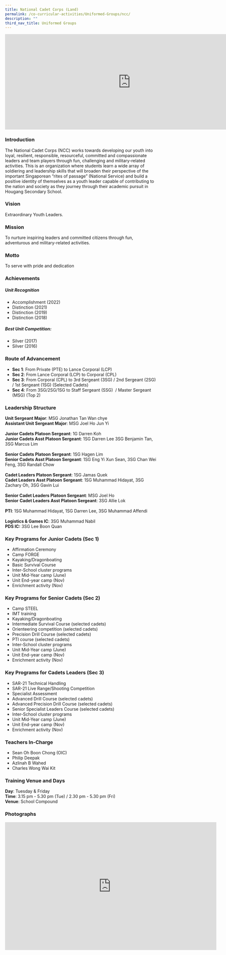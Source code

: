 ```yaml
---
title: National Cadet Corps (Land)
permalink: /co-curricular-activities/Uniformed-Groups/ncc/
description: ""
third_nav_title: Uniformed Groups
---
```

<center><iframe allowfullscreen="" allow="accelerometer; autoplay; clipboard-write; encrypted-media; gyroscope; picture-in-picture" frameborder="0" title="2022 NCC Open HouseTake 2" src="https://www.youtube.com/embed/Q2OJIGTxYoI" height="315" width="830"></iframe></center>

### Introduction

The National Cadet Corps (NCC) works towards developing our youth into loyal, resilient, responsible, resourceful, committed and compassionate leaders and team players through fun, challenging and military-related activities. This is an organization where students learn a wide array of soldiering and leadership skills that will broaden their perspective of the important Singaporean “rites of passage” (National Service) and build a positive identity of themselves as a youth leader capable of contributing to the nation and society as they journey through their academic pursuit in Hougang Secondary School.&nbsp;&nbsp;

### Vision

Extraordinary Youth Leaders.

### Mission

To nurture inspiring leaders and committed citizens through fun, adventurous and military-related activities.

### Motto

To serve with pride and dedication

### Achievements

##### **Unit Recognition**

*   Accomplishment (2022)
*   Distinction (2021)  
*   Distinction (2019)  
*   Distinction (2018)

##### **Best Unit Competition:**  

*   Silver (2017)  
*   Silver (2016)

### Route of Advancement

* **Sec 1**: From Private (PTE) to Lance Corporal (LCP)   
* **Sec 2**: From Lance Corporal (LCP) to Corporal (CPL)
* **Sec 3**: From Corporal (CPL) to 3rd Sergeant (3SG) / 2nd Sergeant (2SG) / 1st Sergeant (1SG) (Selected Cadets)&nbsp;
* **Sec 4**: From 3SG/2SG/1SG to Staff Sergeant (SSG)&nbsp; / Master Sergeant (MSG) (Top 2)&nbsp; &nbsp;&nbsp;

  

### Leadership Structure

**Unit Sergeant Major**:&nbsp;MSG Jonathan Tan Wan chye  
**Assistant Unit Sergeant Major**: MSG Joel Ho Jun Yi  
&nbsp;  
**Junior Cadets Platoon Sergeant**:&nbsp;1G Darren Koh  
**Junior Cadets Asst Platoon Sergeant**: 1SG Darren Lee 3SG Benjamin Tan, 3SG Marcus Lim  
&nbsp;  
**Senior Cadets Platoon Sergeant**:&nbsp;1SG Hagen Lim  
**Senior Cadets Asst Platoon Sergeant**: 1SG Eng Yi Xun Sean, 3SG Chan Wei Feng, 3SG Randall Chow  
&nbsp;  
**Cadet Leaders Platoon Sergeant**:&nbsp;1SG Jamas Quek  
**Cadet Leaders Asst Platoon Sergeant**: 1SG Muhammad Hidayat, 3SG Zachary Oh, 3SG Gavin Lui  
&nbsp;  
**Senior Cadet Leaders Platoon Sergeant**: MSG Joel Ho  
**Senior**&nbsp;**Cadet Leaders Asst Platoon Sergeant**: 3SG Allie Lok  
&nbsp;  
**PTI**: 1SG Muhammad Hidayat, 1SG Darren Lee, 3SG Muhammad Affendi  
&nbsp;  
**Logistics &amp; Games IC**: 3SG Muhammad Nabil  
**PDS IC:**&nbsp;3SG Lee Boon Quan&nbsp;  

### Key Programs for Junior Cadets (Sec 1)
*   Affirmation Ceremony&nbsp;
*   Camp FORGE&nbsp;
*   Kayaking/Dragonboating&nbsp;
*   Basic Survival Course&nbsp;
*   Inter-School cluster programs&nbsp;
*   Unit Mid-Year camp (June)&nbsp;
*   Unit End-year camp (Nov)&nbsp;
*   Enrichment activity (Nov)

### Key Programs for Senior Cadets (Sec 2)
*   Camp STEEL
*   IMT training
*   Kayaking/Dragonboating
*   Intermediate Survival Course (selected cadets)
*   Orienteering competition (selected cadets)
*   Precision Drill Course (selected cadets)
*   PTI course (selected cadets)
*   Inter-School cluster programs
*   Unit Mid-Year camp (June)
*   Unit End-year camp (Nov)
*   Enrichment activity (Nov)

### Key Programs for Cadets Leaders (Sec 3)

*   SAR-21 Technical Handling&nbsp;
*   SAR-21 Live Range/Shooting Competition&nbsp;
*   Specialist Assessment&nbsp;
*   Advanced Drill Course (selected cadets)&nbsp;
*   Advanced Precision Drill Course (selected cadets)&nbsp;
*   Senior Specialist Leaders Course (selected cadets)&nbsp;
*   Inter-School cluster programs&nbsp;
*   Unit Mid-Year camp (June)&nbsp;
*   Unit End-year camp (Nov)&nbsp;
*   Enrichment activity (Nov)

### Teachers In-Charge

*   Sean Oh Boon Chong (OIC)
*   Philip Deepak  
*   Azlinah B Wahed
*   Charles Wong Wai Kit

### Training Venue and Days

**Day**: Tuesday &amp; Friday  
**Time**: 3.15 pm - 5.30 pm (Tue) / 2.30 pm - 5.30 pm (Fri)  
**Venue**: School Compound  

### Photographs

<center><iframe allowfullscreen="true" height="422" width="700" frameborder="0" src="https://docs.google.com/presentation/d/e/2PACX-1vR4g2iEm8jd8NAZhC6_W70LRjC_kTUKbdHcFrNXfxHUtiVGyqBVkxQbOqzX_6V7hufs69qVWJ56xv7J/embed?start=false&amp;loop=false&amp;delayms=3000"></iframe></center>